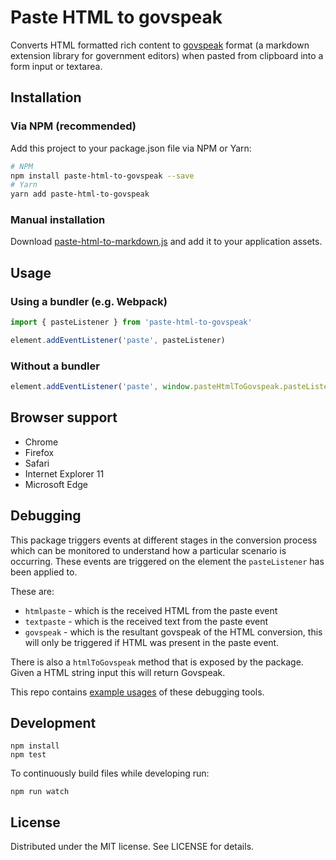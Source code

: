 # Paste HTML to govspeak

Converts HTML formatted rich content to [govspeak][] format (a markdown extension library for government editors) when pasted from clipboard into a form input or textarea.

## Installation

### Via NPM (recommended)

Add this project to your package.json file via NPM or Yarn:

```sh
# NPM
npm install paste-html-to-govspeak --save
# Yarn
yarn add paste-html-to-govspeak
```

### Manual installation

Download [paste-html-to-markdown.js][dist-file] and add it to your
application assets.

## Usage

### Using a bundler (e.g. Webpack)

```js
import { pasteListener } from 'paste-html-to-govspeak'

element.addEventListener('paste', pasteListener)
```

### Without a bundler

```js
element.addEventListener('paste', window.pasteHtmlToGovspeak.pasteListener)
```

## Browser support

- Chrome
- Firefox
- Safari
- Internet Explorer 11
- Microsoft Edge

## Debugging

This package triggers events at different stages in the conversion process
which can be monitored to understand how a particular scenario is occurring.
These events are triggered on the element the `pasteListener` has been applied
to.

These are:

- `htmlpaste` - which is the received HTML from the paste event
- `textpaste` - which is the received text from the paste event
- `govspeak` - which is the resultant govspeak of the HTML conversion, this
  will only be triggered if HTML was present in the paste event.

There is also a `htmlToGovspeak` method that is exposed by the package. Given
a HTML string input this will return Govspeak.

This repo contains [example usages](examples/index.html) of these debugging
tools.

## Development

```
npm install
npm test
```

To continuously build files while developing run:

```
npm run watch
```

## License

Distributed under the MIT license. See LICENSE for details.

[govspeak]: https://github.com/alphagov/govspeak
[dist-file]: https://alphagov.github.io/paste-html-to-govspeak/dist/paste-html-to-markdown.js
